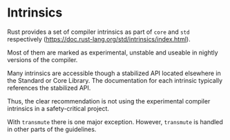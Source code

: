 
# Intrinsics

Rust provides a set of compiler intrinsics as part of `core` and `std` respectively (https://doc.rust-lang.org/std/intrinsics/index.html).

Most of them are marked as experimental, unstable and useable in nightly versions of the compiler.

Many intrinsics are accessible though a stabilized API located elsewhere in the Standard or Core Library. The documentation for each intrinsic typically references the stabilized API.

Thus, the clear recommendation is not using the experimental compiler intrinsics in a safety-critical project.

With `transmute` there is one major exception. However, `transmute` is handled in other parts of the guidelines.

